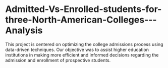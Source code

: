 # Admitted-Vs-Enrolled-students-for-three-North-American-Colleges---Analysis
This project is centered on optimizing the college admissions process using data-driven techniques. Our objective was to assist higher education institutions 
in making more efficient and informed decisions regarding the admission and enrollment of prospective students.
